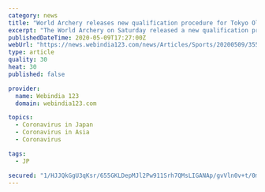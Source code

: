 ```yaml
---
category: news
title: "World Archery releases new qualification procedure for Tokyo Olympics"
excerpt: "The World Archery on Saturday released a new qualification procedure for the postponed Tokyo Olympics and Paralympics. The final qualification tournament is delayed until summer 2021 and is planned to take place as a separate tournament alongside the Paris stage of the 2021 Archery World Cup."
publishedDateTime: 2020-05-09T17:27:00Z
webUrl: "https://news.webindia123.com/news/Articles/Sports/20200509/3555401.html"
type: article
quality: 30
heat: 30
published: false

provider:
  name: Webindia 123
  domain: webindia123.com

topics:
  - Coronavirus in Japan
  - Coronavirus in Asia
  - Coronavirus

tags:
  - JP

secured: "1/HJJQkGgU3qKsr/655GKLDepMJl2Pw911Srh7QMsLIGANAp/gvVln0v+t/0mxsWotK0ZZIZrv93mrsJukJG7aOY3C5IXBwz/SLOt5lprn43y/8qCZnjlGdSEGKcAt4AWvz2W2AvuvDJ4t8x/u9bj9fjk3k3f8vFyPl+PruvqmYJU55U2hGJFNvws8/2isvtv55Uoig41gueA5A1ZhRz0tsdRyy+TLDPAoMnteNOzSWMUjzuNHZMavqeGkw0pMEJhUSC2c5aTAKkpl4DpyMqNJ/vAUN+erjV6yRb5vI87xMrdPUGw+6WKbUWYfyObkRd;ndC5UCx10Wu2brwqZ2wa1g=="
---
```


